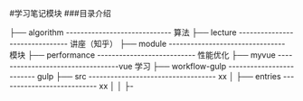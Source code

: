 #学习笔记模块
###目录介绍

├── algorithm ----------------------------- 算法
├── lecture ------------------------------- 讲座（知乎）
├── module -------------------------------- 模块
├── performance --------------------------- 性能优化 
├── myvue ----------------------------------vue 学习
├── workflow-gulp ------------------------- gulp
├── src ----------------------------------- xx
│   ├── entries --------------------------- xx
│   │   ├-